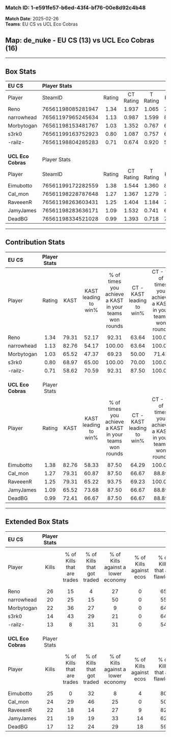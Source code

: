 ### Match ID: 1-e591fe57-b6ed-43f4-bf76-00e8d92c4b48  
**Match Date**: 2025-02-26  
**Teams**: EU CS vs UCL Eco Cobras  

## **Map**: de_nuke - EU CS (13) vs UCL Eco Cobras (16)  
---  

## Box Stats  

| **EU CS**          | Player Stats      |        |           |          |       |       |       |         |        |      |     |
| :- | :- | :-: | :-: | :-: | :-: | :-: | :-: | :-: | :-: | :-: | :-: |
| Player             | SteamID           | Rating | CT Rating | T Rating | KAST  |  ADR  | Kills | Assists | Deaths | K/D  | HS% |
| Reno               | 76561198085281947 |  1.34  |   1.937   |  1.065   | 79.31 | 99.2  |  26   |    8    |   23   | 1.13 | 65  |
| narrowhead         | 76561197965245634 |  1.13  |   0.987   |  1.599   | 82.76 | 78.5  |  20   |    6    |   22   | 0.91 | 25  |
| Morbytogan         | 76561198153481767 |  1.03  |   1.352   |  0.767   | 65.52 | 61.3  |  22   |    2    |   20   | 1.10 | 40  |
| s3rk0              | 76561199163752923 |  0.80  |   1.087   |  0.757   | 68.97 | 52.1  |  14   |    5    |   20   | 0.70 |  7  |
| -railz-            | 76561198804285283 |  0.71  |   0.674   |  0.920   | 58.62 | 76.2  |  13   |    8    |   24   | 0.54 | 76  |
|                    |                   |        |           |          |       |       |       |         |        |      |     |
|                    |                   |        |           |          |       |       |       |         |        |      |     |
|                    |                   |        |           |          |       |       |       |         |        |      |     |
| **UCL Eco Cobras** | Player Stats      |        |           |          |       |       |       |         |        |      |     |
| Player             | SteamID           | Rating | CT Rating | T Rating | KAST  |  ADR  | Kills | Assists | Deaths | K/D  | HS% |
| Eimubotto          | 76561199172282559 |  1.38  |   1.544   |  1.360   | 82.76 | 100.8 |  25   |   10    |   21   | 1.19 | 48  |
| Cal_mon            | 76561198228787648 |  1.27  |   1.367   |  1.279   | 79.31 | 78.3  |  24   |    3    |   19   | 1.26 | 37  |
| RaveeenR           | 76561198263603431 |  1.25  |   1.404   |  1.184   | 79.31 | 71.6  |  22   |   11    |   17   | 1.29 | 40  |
| JamyJames          | 76561198283636171 |  1.09  |   1.532   |  0.741   | 65.52 | 84.0  |  21   |    7    |   20   | 1.05 | 47  |
| DeadBG             | 76561198334521028 |  0.99  |   1.393   |  0.718   | 72.41 | 63.0  |  17   |    7    |   18   | 0.94 | 17  |
---  

## Contribution Stats  

| **EU CS**          | Player Stats |       |                      |                                                        |                           |                                                             |                          |                                                            |
| :- | :-: | :-: | :-: | :-: | :-: | :-: | :-: | :-: |
| Player             |    Rating    | KAST  | KAST leading to win% | % of times you achieve a KAST in your teams won rounds | CT - KAST leading to win% | CT - % of times you achieve a KAST in your teams won rounds | T - KAST leading to win% | T - % of times you achieve a KAST in your teams won rounds |
| Reno               |     1.34     | 79.31 |        52.17         |                         92.31                          |           63.64           |                           100.00                            |          41.67           |                           83.33                            |
| narrowhead         |     1.13     | 82.76 |        54.17         |                         100.00                         |           63.64           |                           100.00                            |          46.15           |                           100.00                           |
| Morbytogan         |     1.03     | 65.52 |        47.37         |                         69.23                          |           50.00           |                            71.43                            |          44.44           |                           66.67                            |
| s3rk0              |     0.80     | 68.97 |        65.00         |                         100.00                         |           70.00           |                           100.00                            |          60.00           |                           100.00                           |
| -railz-            |     0.71     | 58.62 |        70.59         |                         92.31                          |           87.50           |                           100.00                            |          55.56           |                           83.33                            |
|                    |              |       |                      |                                                        |                           |                                                             |                          |                                                            |
|                    |              |       |                      |                                                        |                           |                                                             |                          |                                                            |
|                    |              |       |                      |                                                        |                           |                                                             |                          |                                                            |
| **UCL Eco Cobras** | Player Stats |       |                      |                                                        |                           |                                                             |                          |                                                            |
| Player             |    Rating    | KAST  | KAST leading to win% | % of times you achieve a KAST in your teams won rounds | CT - KAST leading to win% | CT - % of times you achieve a KAST in your teams won rounds | T - KAST leading to win% | T - % of times you achieve a KAST in your teams won rounds |
| Eimubotto          |     1.38     | 82.76 |        58.33         |                         87.50                          |           64.29           |                           100.00                            |          50.00           |                           71.43                            |
| Cal_mon            |     1.27     | 79.31 |        60.87         |                         87.50                          |           66.67           |                            88.89                            |          54.55           |                           85.71                            |
| RaveeenR           |     1.25     | 79.31 |        65.22         |                         93.75                          |           69.23           |                           100.00                            |          60.00           |                           85.71                            |
| JamyJames          |     1.09     | 65.52 |        73.68         |                         87.50                          |           66.67           |                            88.89                            |          85.71           |                           85.71                            |
| DeadBG             |     0.99     | 72.41 |        66.67         |                         87.50                          |           66.67           |                            88.89                            |          66.67           |                           85.71                            |
---  

## Extended Box Stats  

| **EU CS**          | Player Stats |                            |                            |                                    |                         |                              |                                 |        |                             |                                     |                          |                               |                            |
| :- | :-: | :-: | :-: | :-: | :-: | :-: | :-: | :-: | :-: | :-: | :-: | :-: | :-: |
| Player             |    Kills     | % of Kills that are trades | % of Kills that got traded | % of Kills against a lower economy | % of Kills against ecos | % of Kills that are flawless | % of Kills that are close duels | Deaths | % of Deaths that get traded | % of Deaths against a lower economy | % of Deaths against ecos | % of Deaths that are flawless | % of Deaths that are close |
| Reno               |      26      |             15             |             4              |                 27                 |            0            |              65              |                0                |   23   |             35              |                 17                  |            0             |              61               |             4              |
| narrowhead         |      20      |             25             |             15             |                 50                 |            0            |              55              |                5                |   22   |             45              |                 18                  |            0             |              73               |             0              |
| Morbytogan         |      22      |             36             |             27             |                 9                  |            0            |              64              |               14                |   20   |              5              |                 25                  |            0             |              90               |             0              |
| s3rk0              |      14      |             43             |             29             |                 21                 |            0            |              64              |                0                |   20   |             30              |                 15                  |            0             |              70               |             10             |
| -railz-            |      13      |             8              |             31             |                 31                 |            0            |              54              |                8                |   24   |             21              |                 25                  |            0             |              50               |             13             |
|                    |              |                            |                            |                                    |                         |                              |                                 |        |                             |                                     |                          |                               |                            |
|                    |              |                            |                            |                                    |                         |                              |                                 |        |                             |                                     |                          |                               |                            |
|                    |              |                            |                            |                                    |                         |                              |                                 |        |                             |                                     |                          |                               |                            |
| **UCL Eco Cobras** | Player Stats |                            |                            |                                    |                         |                              |                                 |        |                             |                                     |                          |                               |                            |
| Player             |    Kills     | % of Kills that are trades | % of Kills that got traded | % of Kills against a lower economy | % of Kills against ecos | % of Kills that are flawless | % of Kills that are close duels | Deaths | % of Deaths that get traded | % of Deaths against a lower economy | % of Deaths against ecos | % of Deaths that are flawless | % of Deaths that are close |
| Eimubotto          |      25      |             0              |             32             |                 8                  |            4            |              80              |                0                |   21   |             19              |                 10                  |            0             |              57               |             10             |
| Cal_mon            |      24      |             29             |             46             |                 25                 |            0            |              50              |                8                |   19   |             16              |                 16                  |            0             |              58               |             5              |
| RaveeenR           |      22      |             18             |             14             |                 27                 |            9            |              82              |                5                |   17   |             12              |                 18                  |            0             |              59               |             6              |
| JamyJames          |      21      |             19             |             19             |                 33                 |           14            |              62              |               10                |   20   |             20              |                 15                  |            0             |              75               |             5              |
| DeadBG             |      17      |             12             |             24             |                 29                 |           18            |              59              |                6                |   18   |             28              |                 22                  |            0             |              67               |             0              |
